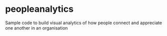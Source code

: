 # peopleanalytics
Sample code to build visual analytics of how people connect and appreciate one another in an organisation
